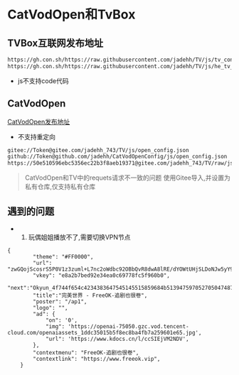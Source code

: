 # CatVodOpen和TvBox

## TVBox互联网发布地址

```bash
https://gh.con.sh/https://raw.githubusercontent.com/jadehh/TV/js/tv_config.json
https://gh.con.sh/https://raw.githubusercontent.com/jadehh/TV/js/he_tv_config.json

```

* js不支持code代码

## CatVodOpen

[CatVodOpen发布地址](https://github.com/catvod/CatVodOpen/releases)

* 不支持重定向

```bash
gitee://Token@gitee.com/jadehh_743/TV/js/open_config.json
github://Token@github.com/jadehh/CatVodOpenConfig/js/open_config.json
https://50e510596ebc5356ec22b3f8aeb19371@gitee.com/jadehh_743/TV/raw/js/open_config.json
```

> CatVodOpen和TV中的requets请求不一致的问题
> 使用Gitee导入,并设置为私有仓库,仅支持私有仓库

## 遇到的问题

*
    1. 玩偶姐姐播放不了,需要切换VPN节点

```
{
        "theme": "#FF0000",
        "url": "zwGQojScosrS5P0V1z3zuml+L7nc2oWdbc92OBbQvR8dwA8lRE/dYOWtUHjSLDoNJw5yY97EVobWKHu8q1eHOyRZzKj2ANKmbhqo0Gc6hRBfHx+nx9o7jYPt+W49z50yVgj3MRUF0KKUBxQyZRGjZjOL2TFenzN33bSFVhJHvzK5sHS6schKpN6YgGytPMp4r450ncxVkzctK38LmDZesi0Umll/WQtjvdHR1bvDkxKuDWgJDDEhQCH6R1QmLnpD",
        "vkey": "e8a2b7bed92e34ea0c69778fc5f960b0",
        "next":"Okyun_4f744f654c4234383647545145515859684b5139475970527050474872575a67785441797768686a2b4b747455566f684d4444637937456d564e51423349566d",
        "title":"完美世界 - FreeOK-追剧也很卷",
        "poster": "/ap1",
        "logo": "",
        "ad": {
            "on": '0',
            "img": 'https://openai-75050.gzc.vod.tencent-cloud.com/openaiassets_1ddc35015b5f8ec8ba4fb7a259601e65.jpg',
            "url": 'https://www.kdocs.cn/l/ccSIEjVM2NDV',
        },
        "contextmenu": "FreeOK-追剧也很卷",
        "contextlink": "https://www.freeok.vip",
    }
    
```